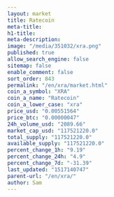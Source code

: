 ```yaml
---
layout: market
title: Ratecoin
meta-title: 
h1-title: 
meta-description: 
image: "/media/351032/xra.png"
published: true
allow_search_engine: false
sitemap: false
enable_comment: false
sort_order: 843
permalink: "/en/xra/market.html"
coin_a_symbol: "XRA"
coin_a_name: "Ratecoin"
coin_a_lower_case: "xra"
price_usd: "0.00551564"
price_btc: "0.00000047"
24h_volume_usd: "2089.66"
market_cap_usd: "117521220.0"
total_supply: "117521220.0"
available_supply: "117521220.0"
percent_change_1h: "9.19"
percent_change_24h: "4.9"
percent_change_7d: "-31.39"
last_updated: "1517140747"
parent-url: "/en/xra/"
author: Sam
---
```


